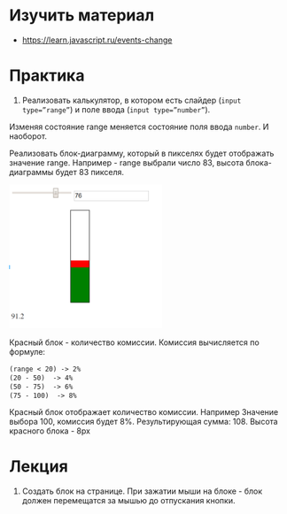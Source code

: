 # Изучить материал
+ https://learn.javascript.ru/events-change

# Практика

1) Реализовать калькулятор, в котором есть слайдер (`input type=”range”`) и поле ввода (`input type=”number”`).

Изменяя состояние range меняется состояние поля ввода `number`. И наоборот.

Реализовать блок-диаграмму, который в пикселях будет отображать значение range.
Например - range выбрали число 83, высота блока-диаграммы будет 83 пикселя.

![Alt Text](/src/images/img_3.png)

Красный блок - количество комиссии. Комиссия вычисляется по формуле:

    (range < 20) -> 2%
    (20 - 50)  -> 4%
    (50 - 75)  -> 6%
    (75 - 100)  -> 8%

Красный блок отображает количество комиссии. Например Значение выбора 100, комиссия будет 8%. Результирующая сумма: 108. Высота красного блока - 8px 



# Лекция

1) Создать блок на странице. При зажатии мыши на блоке - блок должен перемещатся за мышью до отпускания кнопки.